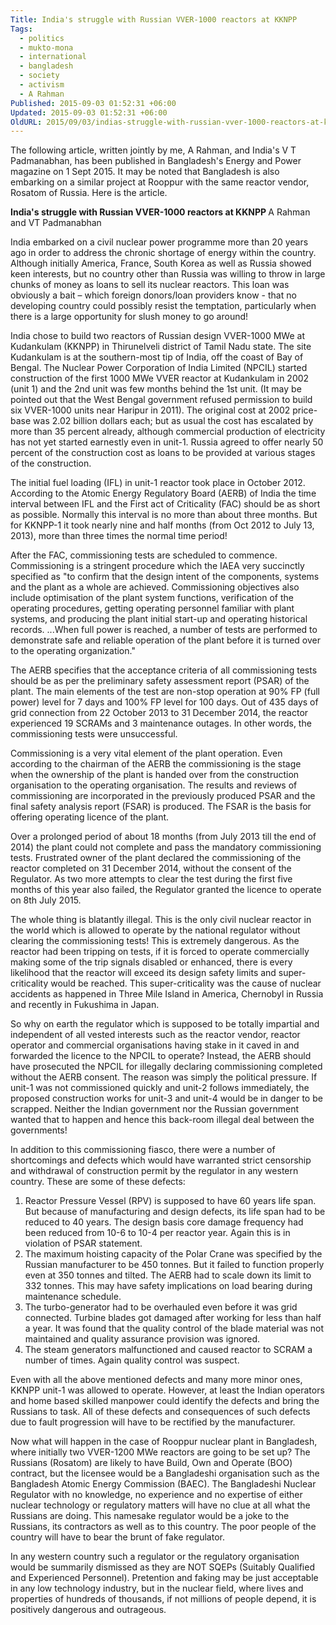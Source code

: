 ```yaml
---
Title: India's struggle with Russian VVER-1000 reactors at KKNPP
Tags:
  - politics
  - mukto-mona
  - international
  - bangladesh
  - society
  - activism
  - A Rahman
Published: 2015-09-03 01:52:31 +06:00
Updated: 2015-09-03 01:52:31 +06:00
OldURL: 2015/09/03/indias-struggle-with-russian-vver-1000-reactors-at-kknpp/
---
```


The following article, written jointly by me, A Rahman, and India's V T Padmanabhan, has been published in Bangladesh's Energy and Power magazine on 1 Sept 2015. It may be noted that Bangladesh is also embarking on a similar project at Rooppur with the same reactor vendor, Rosatom of Russia. Here is the article.

<strong>India's struggle with Russian VVER-1000 reactors at KKNPP
</strong>
			A Rahman and VT Padmanabhan 


India embarked on a civil nuclear power programme more than 20 years ago in order to address the chronic shortage of energy within the country. Although initially America, France, South Korea as well as Russia showed keen interests, but no country other than Russia was willing to throw in large chunks of money as loans to sell its nuclear reactors. This loan was obviously a bait – which foreign donors/loan providers know - that no developing country could possibly resist the temptation, particularly when there is a large opportunity for slush money to go around! 

India chose to build two reactors of Russian design VVER-1000 MWe at Kudankulam (KKNPP) in Thirunelveli district of Tamil Nadu state. The site Kudankulam is at the southern-most tip of India, off the coast of Bay of Bengal. The Nuclear Power Corporation of India Limited (NPCIL) started construction of the first 1000 MWe VVER reactor at Kudankulam in 2002 (unit 1) and the 2nd unit was few months behind the 1st unit. (It may be pointed out that the West Bengal government refused permission to build six VVER-1000 units near Haripur in 2011). The original cost at 2002 price-base was 2.02 billion dollars each; but as usual the cost has escalated by more than 35 percent already, although commercial production of electricity has not yet started earnestly even in unit-1. Russia agreed to offer nearly 50 percent of the construction cost as loans to be provided at various stages of the construction.

The initial fuel loading (IFL) in unit-1 reactor took place in October 2012. According to the Atomic Energy Regulatory Board (AERB) of India the time interval between IFL and the First act of Criticality (FAC) should be as short as possible. Normally this interval is no more than about three months. But for KKNPP-1 it took nearly nine and half months (from Oct 2012 to July 13, 2013), more than three times the normal time period! 

After the FAC, commissioning tests are scheduled to commence. Commissioning is a stringent procedure which the IAEA very succinctly specified as "to confirm that the design intent of the components, systems and the plant as a whole are achieved. Commissioning objectives also include optimisation of the plant system functions, verification of the operating procedures, getting operating personnel familiar with plant systems, and producing the plant initial start-up and operating historical records. ...When full power is reached, a number of tests are performed to demonstrate safe and reliable operation of the plant before it is turned over to the operating organization." 

The AERB specifies that the acceptance criteria of all commissioning tests should be as per the preliminary safety assessment report (PSAR) of the plant. The main elements of the test are non-stop operation at 90% FP (full power) level for 7 days and 100% FP level for 100 days. Out of 435 days of grid connection from 22 October 2013 to 31 December 2014, the reactor experienced 19 SCRAMs and 3 maintenance outages. In other words, the commissioning tests were unsuccessful.  

Commissioning is a very vital element of the plant operation. Even according to the chairman of the AERB the commissioning is the stage when the ownership of the plant is handed over from the construction organisation to the operating organisation. The results and reviews of commissioning are incorporated in the previously produced PSAR and the final safety analysis report (FSAR) is produced. The FSAR is the basis for offering operating licence of the plant. 

Over a prolonged period of about 18 months (from July 2013 till the end of 2014) the plant could not complete and pass the mandatory commissioning tests. Frustrated owner of the plant declared the commissioning of the reactor completed on 31 December 2014, without the consent of the Regulator. As two more attempts to clear the test during the first five months of this year also failed, the Regulator granted the licence to operate on 8th July 2015.

The whole thing is blatantly illegal. This is the only civil nuclear reactor in the world which is allowed to operate by the national regulator without clearing the commissioning tests!  This is extremely dangerous. As the reactor had been tripping on tests, if it is forced to operate commercially making some of the trip signals disabled or enhanced, there is every likelihood that the reactor will exceed its design safety limits and super-criticality would be reached. This super-criticality was the cause of nuclear accidents as happened in Three Mile Island in America, Chernobyl in Russia and recently in Fukushima in Japan.

So why on earth the regulator which is supposed to be totally impartial and independent of all vested interests such as the reactor vendor, reactor operator and commercial organisations having stake in it caved in and forwarded the licence to the  NPCIL to operate? Instead, the AERB should have prosecuted the NPCIL for illegally declaring commissioning completed without the AERB consent. The reason was simply the political pressure. If unit-1 was not commissioned quickly and unit-2 follows immediately, the proposed construction works for unit-3 and unit-4 would be in danger to be scrapped. Neither the Indian government nor the Russian government wanted that to happen and hence this back-room illegal deal between the governments!

In addition to this commissioning fiasco, there were a number of shortcomings and defects which would have warranted strict censorship and withdrawal of construction permit by the regulator in any western country. These are some of these defects:

1.	Reactor Pressure Vessel (RPV) is supposed to have 60 years life span. But because of manufacturing and design defects, its life span had to be reduced to 40 years. The design basis core damage frequency had been reduced from 10-6 to 10-4 per reactor year. Again this is in violation of PSAR statement.
2.	 The maximum hoisting capacity of the Polar Crane was specified by the Russian manufacturer to be 450 tonnes. But it failed to function properly even at 350 tonnes and tilted. The AERB had to scale down its limit to 332 tonnes. This may have safety implications on load bearing during maintenance schedule.
3.	The turbo-generator had to be overhauled even before it was grid connected. Turbine blades got damaged after working for less than half a year. It was found that the quality control of the blade material was not maintained and quality assurance provision was ignored.
4.	The steam generators malfunctioned and caused reactor to SCRAM a number of times. Again quality control was suspect.

Even with all the above mentioned defects and many more minor ones, KKNPP unit-1 was allowed to operate. However, at least the Indian operators and home based skilled manpower could identify the defects and bring the Russians to task. All of these defects and consequences of such defects due to fault progression will have to be rectified by the manufacturer. 

Now what will happen in the case of Rooppur nuclear plant in Bangladesh, where initially two VVER-1200 MWe reactors are going to be set up? The Russians (Rosatom) are likely to have Build, Own and Operate (BOO) contract, but the licensee would be a Bangladeshi organisation such as the Bangladesh Atomic Energy Commission (BAEC). The Bangladeshi Nuclear Regulator with no knowledge, no experience and no expertise of either nuclear technology or regulatory matters will have no clue at all what the Russians are doing. This namesake regulator would be a joke to the Russians, its contractors as well as to this country. The poor people of the country will have to bear the brunt of fake regulator.

In any western country such a regulator or the regulatory organisation would be summarily dismissed as they are NOT SQEPs (Suitably Qualified and Experienced Personnel). Pretention and faking may be just acceptable in any low technology industry, but in the nuclear field, where lives and properties of hundreds of thousands, if not millions of people depend, it is positively dangerous and outrageous.     


